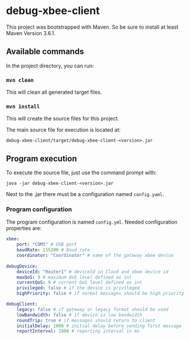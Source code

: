 # debug-xbee-client

This project was bootstrapped with Maven. So be sure to install at least Maven Version 3.6.1.

## Available commands

In the project directory, you can run:

### `mvn clean`

This will clean all generated target files.

### `mvn install`

This will create the source files for this project.

The main source file for execution is located at:

`debug-xbee-client/target/debug-xbee-client-<version>.jar`

## Program execution

To execute the source file, just use the command prompt with:

`java -jar debug-xbee-client-<version>.jar`

Next to the .jar there must be a configuration named `config.yaml`.

### Program configuration

The program configuration is named `config.yml`. Needed configuration properties are:

```yaml
xbee:
    port: "COM5" # USB port
    baudRate: 115200 # Baud rate
    coordinator: "Coordinator" # name of the gateway xbee device
  
debugDevice:
    deviceId: "Router1" # deviceId in Cloud and xbee device id
    maxQoS: 9 # maximum QoS level defined as int
    currentQoS: 9 # current QoS level defined as int
    privileged: false # if the device is privileged
    highPriority: false # if normal messages should be high priority

debugClient:
    legacy: false # if gateway or legacy format should be used
    lowBandwidth: false # if device is low bandwidth
    roundTrip: true # if messages should return to client
    initialDelay: 1000 # initial delay before sending first message
    reportInterval: 1000 # reporting interval in ms
```